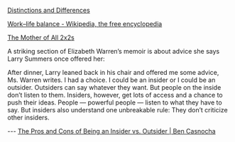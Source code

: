 [Distinctions and Differences](http://www.ribbonfarm.com/2015/10/22/distinctions-and-differences/)

[Work–life balance - Wikipedia, the free encyclopedia](https://en.wikipedia.org/wiki/Work–life_balance)

[The Mother of All 2x2s](http://www.ribbonfarm.com/2015/02/25/the-mother-of-all-2x2s/)

A striking section of Elizabeth Warren’s memoir is about advice she says Larry Summers once offered her:



After dinner, Larry leaned back in his chair and offered me some advice, Ms. Warren writes. I had a choice. I could be an insider or I could be an outsider. Outsiders can say whatever they want. But people on the inside don’t listen to them. Insiders, however, get lots of access and a chance to push their ideas. People — powerful people — listen to what they have to say. But insiders also understand one unbreakable rule: They don’t criticize other insiders.



 --- [The Pros and Cons of Being an Insider vs. Outsider | Ben Casnocha](http://casnocha.com/2015/09/being-insider-outsider.html)


